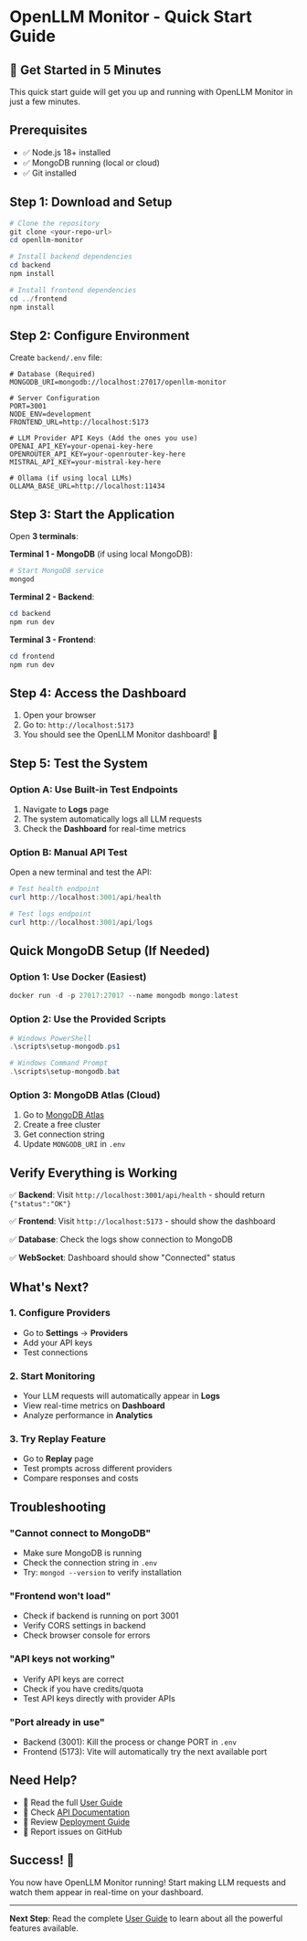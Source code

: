# OpenLLM Monitor - Quick Start Guide

## 🚀 Get Started in 5 Minutes

This quick start guide will get you up and running with OpenLLM Monitor in just a few minutes.

## Prerequisites

- ✅ Node.js 18+ installed
- ✅ MongoDB running (local or cloud)
- ✅ Git installed

## Step 1: Download and Setup

```powershell
# Clone the repository
git clone <your-repo-url>
cd openllm-monitor

# Install backend dependencies
cd backend
npm install

# Install frontend dependencies
cd ../frontend
npm install
```

## Step 2: Configure Environment

Create `backend/.env` file:

```env
# Database (Required)
MONGODB_URI=mongodb://localhost:27017/openllm-monitor

# Server Configuration
PORT=3001
NODE_ENV=development
FRONTEND_URL=http://localhost:5173

# LLM Provider API Keys (Add the ones you use)
OPENAI_API_KEY=your-openai-key-here
OPENROUTER_API_KEY=your-openrouter-key-here
MISTRAL_API_KEY=your-mistral-key-here

# Ollama (if using local LLMs)
OLLAMA_BASE_URL=http://localhost:11434
```

## Step 3: Start the Application

Open **3 terminals**:

**Terminal 1 - MongoDB** (if using local MongoDB):

```powershell
# Start MongoDB service
mongod
```

**Terminal 2 - Backend**:

```powershell
cd backend
npm run dev
```

**Terminal 3 - Frontend**:

```powershell
cd frontend
npm run dev
```

## Step 4: Access the Dashboard

1. Open your browser
2. Go to: `http://localhost:5173`
3. You should see the OpenLLM Monitor dashboard! 🎉

## Step 5: Test the System

### Option A: Use Built-in Test Endpoints

1. Navigate to **Logs** page
2. The system automatically logs all LLM requests
3. Check the **Dashboard** for real-time metrics

### Option B: Manual API Test

Open a new terminal and test the API:

```powershell
# Test health endpoint
curl http://localhost:3001/api/health

# Test logs endpoint
curl http://localhost:3001/api/logs
```

## Quick MongoDB Setup (If Needed)

### Option 1: Use Docker (Easiest)

```powershell
docker run -d -p 27017:27017 --name mongodb mongo:latest
```

### Option 2: Use the Provided Scripts

```powershell
# Windows PowerShell
.\scripts\setup-mongodb.ps1

# Windows Command Prompt
.\scripts\setup-mongodb.bat
```

### Option 3: MongoDB Atlas (Cloud)

1. Go to [MongoDB Atlas](https://www.mongodb.com/atlas)
2. Create a free cluster
3. Get connection string
4. Update `MONGODB_URI` in `.env`

## Verify Everything is Working

✅ **Backend**: Visit `http://localhost:3001/api/health` - should return `{"status":"OK"}`

✅ **Frontend**: Visit `http://localhost:5173` - should show the dashboard

✅ **Database**: Check the logs show connection to MongoDB

✅ **WebSocket**: Dashboard should show "Connected" status

## What's Next?

### 1. Configure Providers

- Go to **Settings** → **Providers**
- Add your API keys
- Test connections

### 2. Start Monitoring

- Your LLM requests will automatically appear in **Logs**
- View real-time metrics on **Dashboard**
- Analyze performance in **Analytics**

### 3. Try Replay Feature

- Go to **Replay** page
- Test prompts across different providers
- Compare responses and costs

## Troubleshooting

### "Cannot connect to MongoDB"

- Make sure MongoDB is running
- Check the connection string in `.env`
- Try: `mongod --version` to verify installation

### "Frontend won't load"

- Check if backend is running on port 3001
- Verify CORS settings in backend
- Check browser console for errors

### "API keys not working"

- Verify API keys are correct
- Check if you have credits/quota
- Test API keys directly with provider APIs

### "Port already in use"

- Backend (3001): Kill the process or change PORT in `.env`
- Frontend (5173): Vite will automatically try the next available port

## Need Help?

- 📖 Read the full [User Guide](./USER_GUIDE.md)
- 🔧 Check [API Documentation](./API_DOCUMENTATION.md)
- 🚀 Review [Deployment Guide](./DEPLOYMENT.md)
- 🐛 Report issues on GitHub

## Success! 🎉

You now have OpenLLM Monitor running! Start making LLM requests and watch them appear in real-time on your dashboard.

---

**Next Step**: Read the complete [User Guide](./USER_GUIDE.md) to learn about all the powerful features available.
